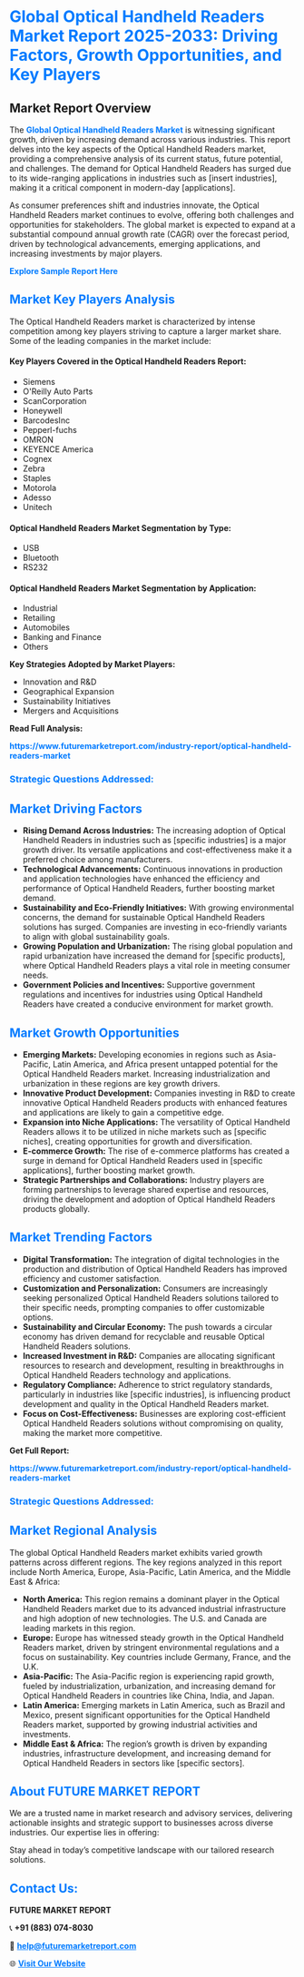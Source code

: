 <h1 style="color: #007BFF;">Global Optical Handheld Readers Market Report 2025-2033: Driving Factors, Growth Opportunities, and Key Players</h1>

<section id="overview">
<h2>Market Report Overview</h2>
<p>The <a href="https://www.futuremarketreport.com/industry-report/optical-handheld-readers-market" style="color: #007BFF; text-decoration: none;"><strong>Global Optical Handheld Readers Market</strong></a> is witnessing significant growth, driven by increasing demand across various industries. This report delves into the key aspects of the Optical Handheld Readers market, providing a comprehensive analysis of its current status, future potential, and challenges. The demand for Optical Handheld Readers has surged due to its wide-ranging applications in industries such as [insert industries], making it a critical component in modern-day [applications].</p>
<p>As consumer preferences shift and industries innovate, the Optical Handheld Readers market continues to evolve, offering both challenges and opportunities for stakeholders. The global market is expected to expand at a substantial compound annual growth rate (CAGR) over the forecast period, driven by technological advancements, emerging applications, and increasing investments by major players.</p>
</section>

<section id="overview">
<p><a href="https://www.futuremarketreport.com/request-sample/reportId=76805" style="color: #007BFF; text-decoration: none;"><strong>Explore Sample Report Here</strong></a></p>
</section>

<section id="key-players">
<h2 style="color: #007BFF;">Market Key Players Analysis</h2>
<p>The Optical Handheld Readers market is characterized by intense competition among key players striving to capture a larger market share. Some of the leading companies in the market include:</p>
<h4>Key Players Covered in the Optical Handheld Readers Report:</h4>
<ul><li>Siemens</li><li>O&#039;Reilly Auto Parts</li><li>ScanCorporation</li><li>Honeywell</li><li>BarcodesInc</li><li>Pepperl-fuchs</li><li>OMRON</li><li>KEYENCE America</li><li>Cognex</li><li>Zebra</li><li>Staples</li><li>Motorola</li><li>Adesso</li><li>Unitech</li></ul>
<h4>Optical Handheld Readers Market Segmentation by Type:</h4>
<ul><li>USB</li><li>Bluetooth</li><li>RS232</li></ul>

<h4>Optical Handheld Readers Market Segmentation by Application:</h4>
<ul><li>Industrial</li><li>Retailing</li><li>Automobiles</li><li>Banking and Finance</li><li>Others</li></ul>
<p><strong>Key Strategies Adopted by Market Players:</strong></p>
<ul>
<li>Innovation and R&D</li>
<li>Geographical Expansion</li>
<li>Sustainability Initiatives</li>
<li>Mergers and Acquisitions</li>
</ul>
</section>

<section>
<p><strong>Read Full Analysis: </strong></p><a href="https://www.futuremarketreport.com/industry-report/optical-handheld-readers-market" style="color: #007BFF; text-decoration: none;"><strong>https://www.futuremarketreport.com/industry-report/optical-handheld-readers-market</strong></a>
<h3 style="color: #007BFF;">Strategic Questions Addressed:</h3>
</section>

<section id="driving-factors">
<h2 style="color: #007BFF;">Market Driving Factors</h2>
<ul>
<li><strong>Rising Demand Across Industries:</strong> The increasing adoption of Optical Handheld Readers in industries such as [specific industries] is a major growth driver. Its versatile applications and cost-effectiveness make it a preferred choice among manufacturers.</li>
<li><strong>Technological Advancements:</strong> Continuous innovations in production and application technologies have enhanced the efficiency and performance of Optical Handheld Readers, further boosting market demand.</li>
<li><strong>Sustainability and Eco-Friendly Initiatives:</strong> With growing environmental concerns, the demand for sustainable Optical Handheld Readers solutions has surged. Companies are investing in eco-friendly variants to align with global sustainability goals.</li>
<li><strong>Growing Population and Urbanization:</strong> The rising global population and rapid urbanization have increased the demand for [specific products], where Optical Handheld Readers plays a vital role in meeting consumer needs.</li>
<li><strong>Government Policies and Incentives:</strong> Supportive government regulations and incentives for industries using Optical Handheld Readers have created a conducive environment for market growth.</li>
</ul>
</section>

<section id="growth-opportunities">
<h2 style="color: #007BFF;">Market Growth Opportunities</h2>
<ul>
<li><strong>Emerging Markets:</strong> Developing economies in regions such as Asia-Pacific, Latin America, and Africa present untapped potential for the Optical Handheld Readers market. Increasing industrialization and urbanization in these regions are key growth drivers.</li>
<li><strong>Innovative Product Development:</strong> Companies investing in R&D to create innovative Optical Handheld Readers products with enhanced features and applications are likely to gain a competitive edge.</li>
<li><strong>Expansion into Niche Applications:</strong> The versatility of Optical Handheld Readers allows it to be utilized in niche markets such as [specific niches], creating opportunities for growth and diversification.</li>
<li><strong>E-commerce Growth:</strong> The rise of e-commerce platforms has created a surge in demand for Optical Handheld Readers used in [specific applications], further boosting market growth.</li>
<li><strong>Strategic Partnerships and Collaborations:</strong> Industry players are forming partnerships to leverage shared expertise and resources, driving the development and adoption of Optical Handheld Readers products globally.</li>
</ul>
</section>

<section id="trending-factors">
<h2 style="color: #007BFF;">Market Trending Factors</h2>
<ul>
<li><strong>Digital Transformation:</strong> The integration of digital technologies in the production and distribution of Optical Handheld Readers has improved efficiency and customer satisfaction.</li>
<li><strong>Customization and Personalization:</strong> Consumers are increasingly seeking personalized Optical Handheld Readers solutions tailored to their specific needs, prompting companies to offer customizable options.</li>
<li><strong>Sustainability and Circular Economy:</strong> The push towards a circular economy has driven demand for recyclable and reusable Optical Handheld Readers solutions.</li>
<li><strong>Increased Investment in R&D:</strong> Companies are allocating significant resources to research and development, resulting in breakthroughs in Optical Handheld Readers technology and applications.</li>
<li><strong>Regulatory Compliance:</strong> Adherence to strict regulatory standards, particularly in industries like [specific industries], is influencing product development and quality in the Optical Handheld Readers market.</li>
<li><strong>Focus on Cost-Effectiveness:</strong> Businesses are exploring cost-efficient Optical Handheld Readers solutions without compromising on quality, making the market more competitive.</li>
</ul>
</section>

<section>
<p><strong>Get Full Report: </strong></p><a href="https://www.futuremarketreport.com/industry-report/optical-handheld-readers-market" style="color: #007BFF; text-decoration: none;"><strong>https://www.futuremarketreport.com/industry-report/optical-handheld-readers-market</strong></a>
<h3 style="color: #007BFF;">Strategic Questions Addressed:</h3>
</section>


<section id="regional-analysis">
<h2 style="color: #007BFF;">Market Regional Analysis</h2>
<p>The global Optical Handheld Readers market exhibits varied growth patterns across different regions. The key regions analyzed in this report include North America, Europe, Asia-Pacific, Latin America, and the Middle East & Africa:</p>
<ul>
<li><strong>North America:</strong> This region remains a dominant player in the Optical Handheld Readers market due to its advanced industrial infrastructure and high adoption of new technologies. The U.S. and Canada are leading markets in this region.</li>
<li><strong>Europe:</strong> Europe has witnessed steady growth in the Optical Handheld Readers market, driven by stringent environmental regulations and a focus on sustainability. Key countries include Germany, France, and the U.K.</li>
<li><strong>Asia-Pacific:</strong> The Asia-Pacific region is experiencing rapid growth, fueled by industrialization, urbanization, and increasing demand for Optical Handheld Readers in countries like China, India, and Japan.</li>
<li><strong>Latin America:</strong> Emerging markets in Latin America, such as Brazil and Mexico, present significant opportunities for the Optical Handheld Readers market, supported by growing industrial activities and investments.</li>
<li><strong>Middle East & Africa:</strong> The region’s growth is driven by expanding industries, infrastructure development, and increasing demand for Optical Handheld Readers in sectors like [specific sectors].</li>
</ul>
</section>

<footer>
<h2 style="color: #007BFF;">About FUTURE MARKET REPORT</h2>
<p>We are a trusted name in market research and advisory services, delivering actionable insights and strategic support to businesses across diverse industries. Our expertise lies in offering:</p>

<p>Stay ahead in today’s competitive landscape with our tailored research solutions.</p>

<h2 style="color: #007BFF;">Contact Us:</h2>
<p><strong>FUTURE MARKET REPORT</strong></p>
<p>📞 <strong>+91 (883) 074-8030</strong></p>
<p>📧 <strong><a href="mailto:help@futuremarketreport.com" style="color: #007BFF;">help@futuremarketreport.com</a></strong></p>
<p>🌐 <strong><a href="https://www.futuremarketreport.com/" style="color: #007BFF;">Visit Our Website</a></strong></p>
</footer>